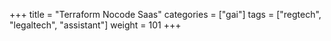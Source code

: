 +++
title = "Terraform Nocode Saas"
categories = ["gai"]
tags = ["regtech", "legaltech", "assistant"]
weight = 101
+++
